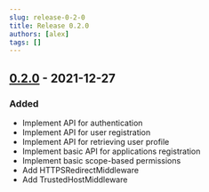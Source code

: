 ```yaml
---
slug: release-0-2-0
title: Release 0.2.0
authors: [alex]
tags: []
---
```


## [0.2.0](https://github.com/julleks/aviauth-api/compare/0.1.0...0.2.0) - 2021-12-27

### Added

* Implement API for authentication
* Implement API for user registration
* Implement API for retrieving user profile
* Implement basic API for applications registration
* Implement basic scope-based permissions
* Add HTTPSRedirectMiddleware
* Add TrustedHostMiddleware
